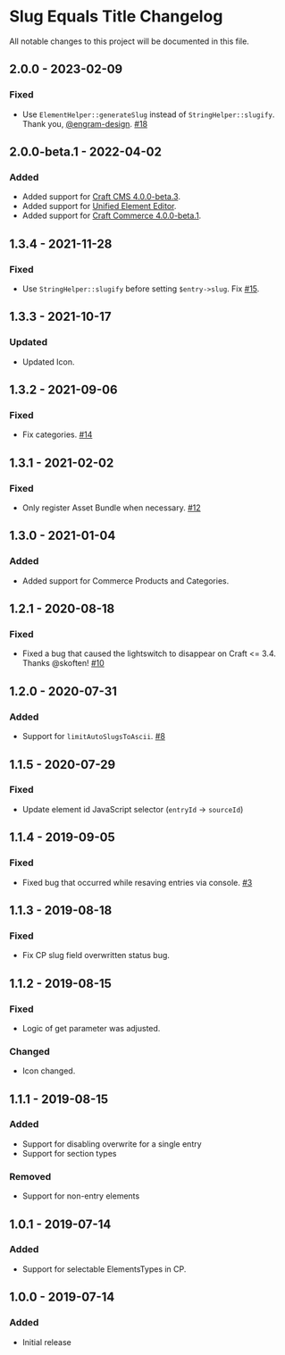 # Slug Equals Title Changelog
All notable changes to this project will be documented in this file.

## 2.0.0 - 2023-02-09
### Fixed
- Use `ElementHelper::generateSlug` instead of `StringHelper::slugify`. Thank you, [@engram-design](https://github.com/engram-design). [#18](https://github.com/internetztube/craft-slug-equals-title/pull/18)

## 2.0.0-beta.1 - 2022-04-02
### Added
- Added support for [Craft CMS 4.0.0-beta.3](https://github.com/craftcms/cms/releases/tag/4.0.0-beta.3).
- Added support for [Unified Element Editor](https://craftcms.com/docs/4.x/extend/updating-plugins.html#unified-element-editor).
- Added support for [Craft Commerce 4.0.0-beta.1](https://github.com/craftcms/commerce/releases/tag/4.0.0-beta.1).

## 1.3.4 - 2021-11-28
### Fixed
- Use `StringHelper::slugify` before setting `$entry->slug`. Fix [#15](https://github.com/internetztube/craft-slug-equals-title/issues/15).

## 1.3.3 - 2021-10-17
### Updated
- Updated Icon.

## 1.3.2 - 2021-09-06
### Fixed
- Fix categories. [#14](https://github.com/internetztube/craft-slug-equals-title/issues/14)

## 1.3.1 - 2021-02-02
### Fixed
- Only register Asset Bundle when necessary. [#12](https://github.com/internetztube/craft-slug-equals-title/issues/12)

## 1.3.0 - 2021-01-04
### Added
- Added support for Commerce Products and Categories.

## 1.2.1 - 2020-08-18
### Fixed
- Fixed a bug that caused the lightswitch to disappear on Craft <= 3.4. Thanks @skoften! [#10](https://github.com/internetztube/craft-slug-equals-title/issues/10)

## 1.2.0 - 2020-07-31
### Added
- Support for `limitAutoSlugsToAscii`. [#8](https://github.com/internetztube/craft-slug-equals-title/issues/8)

## 1.1.5 - 2020-07-29
### Fixed
- Update element id JavaScript selector (`entryId` -> `sourceId`)

## 1.1.4 - 2019-09-05
### Fixed
- Fixed bug that occurred while resaving entries via console. [#3](https://github.com/internetztube/craft-slug-equals-title/issues/3)

## 1.1.3 - 2019-08-18
### Fixed
- Fix CP slug field overwritten status bug.

## 1.1.2 - 2019-08-15
### Fixed
- Logic of get parameter was adjusted.

### Changed
- Icon changed.

## 1.1.1 - 2019-08-15
### Added
- Support for disabling overwrite for a single entry
- Support for section types

### Removed
- Support for non-entry elements

## 1.0.1 - 2019-07-14
### Added
- Support for selectable ElementsTypes in CP.

## 1.0.0 - 2019-07-14
### Added
- Initial release